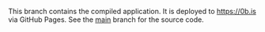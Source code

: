 This branch contains the compiled application. It is deployed to https://0b.is via GitHub Pages. See the [main](https://github.com/rikurauhala/0b.is/tree/main) branch for the source code.
